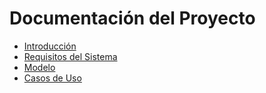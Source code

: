 # Documentación del Proyecto

- [Introducción](introduccion.md)
- [Requisitos del Sistema](requerimientos.md)
- [Modelo](modelo.md)
- [Casos de Uso](casosDeUso.md)
